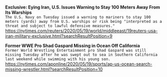 **Exclusive: Eying Iran, U.S. Issues Warning to Stay 100 Meters Away From Its Warships**\
`The U.S. Navy on Tuesday issued a warning to mariners to stay 100 meters (yards) away from U.S. warships or risk being "interpreted as a threat and subject to lawful defensive measures."`\
https://nytimes.com/reuters/2020/05/19/world/middleeast/19reuters-usa-iran-military-exclusive.html?searchResultPosition=9

**Former WWE Pro Shad Gaspard Missing in Ocean Off California**\
`Former World Wrestling Entertainment pro Shad Gaspard was still missing Tuesday after he was swept out to sea in Southern California last weekend while swimming with his young son.`\
https://nytimes.com/aponline/2020/05/19/sports/ap-us-ocean-search-missing-wrestler.html?searchResultPosition=10

